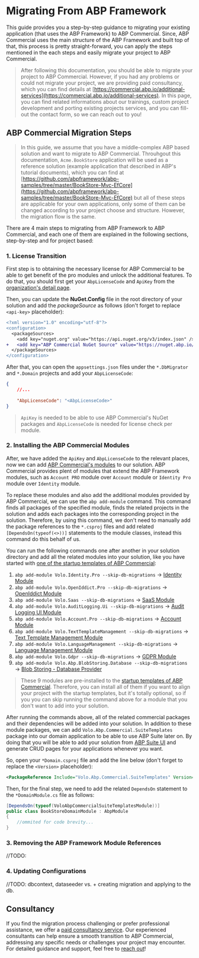 # Migrating From ABP Framework

This guide provides you a step-by-step guidance to migrating your existing application (that uses the ABP Framework) to ABP Commercial. Since, ABP Commercial uses the main structure of the ABP Framework and built top of that, this process is pretty straight-forward, you can apply the steps mentioned in the each steps and easily migrate your project to ABP Commercial.

> After following this documentation, you should be able to migrate your project to ABP Commercial. However, if you had any problems or could not migrate your project, we are providing paid consultancy, which you can find details at [https://commercial.abp.io/additional-services](https://commercial.abp.io/additional-services). In this page, you can find related informations about our trainings, custom project development and porting existing projects services, and you can fill-out the contact form, so we can reach out to you!

## ABP Commercial Migration Steps

> In this guide, we assume that you have a middle-complex ABP based solution and want to migrate to ABP Commercial. Throuhgout this documentation, `Acme.BookStore` application will be used as a reference solution (example application that described in ABP's tutorial documents), which you can find at [https://github.com/abpframework/abp-samples/tree/master/BookStore-Mvc-EfCore](https://github.com/abpframework/abp-samples/tree/master/BookStore-Mvc-EfCore) but all of these steps are applicable for your own applications, only some of them can be changed according to your project choose and structure. However, the migration flow is the same.

There are 4 main steps to migrating from ABP Framework to ABP Commercial, and each one of them are explained in the following sections, step-by-step and for project based:

### 1. License Transition

First step is to obtaining the necessary license for ABP Commercial to be able to get benefit of the pro modules and unlock the additional features. To do that, you should first get your `AbpLicenseCode` and `ApiKey` from the [organization's detail page](https://commercial.abp.io/my-organizations).

Then, you can update the **NuGet.Config** file in the root directory of your solution and add the *packageSource* as follows (don't forget to replace `<api-key>` placeholder): 

```diff
<?xml version="1.0" encoding="utf-8"?>
<configuration>
  <packageSources>
    <add key="nuget.org" value="https://api.nuget.org/v3/index.json" />
+   <add key="ABP Commercial NuGet Source" value="https://nuget.abp.io/<api-key>/v3/index.json" />
  </packageSources>
</configuration>
```

After that, you can open the `appsettings.json` files under the `*.DbMigrator` and `*.Domain` projects and add your `AbpLicenseCode`:

```json
{
    //...
    
    "AbpLicenseCode": "<AbpLicenseCode>"
}

```

> `ApiKey` is needed to be able to use ABP Commercial's NuGet packages and `AbpLicenseCode` is needed for license check per module.

### 2. Installing the ABP Commercial Modules

After, we have added the `ApiKey` and `AbpLicenseCode` to the relevant places, now we can add [ABP Commercial's modules](modules/index.md) to our solution. ABP Commercial provides plent of modules that extend the ABP Framework modules, such as `Account PRO` module over `Account` module or `Identity Pro` module over `Identity` module. 

To replace these modules and also add the additional modules provided by ABP Commercial, we can use the `abp add-module` command. This command finds all packages of the specified module, finds the related projects in the solution and adds each packages into the corresponding project in the solution. Therefore, by using this command, we don't need to manually add the package references to the `*.csproj` files and add related `[DependsOn(typeof(<>))]` statements to the module classes, instead this command do this behalf of us.

You can run the following commands one after another in your solution directory and add all the related modules into your solution, like you have started with [one of the startup templates of ABP Commercial](startup-templates/index.md):

1. `abp add-module Volo.Identity.Pro --skip-db-migrations` → [Identity Module](modules/identity.md)
2. `abp add-module Volo.OpenIddict.Pro --skip-db-migrations` → [OpenIddict Module](modules/openiddict.md)
3. `abp add-module Volo.Saas --skip-db-migrations` → [SaaS Module](modules/saas.md)
4. `abp add-module Volo.AuditLogging.Ui --skip-db-migrations` → [Audit Logging UI Module](modules/audit-logging.md)
5. `abp add-module Volo.Account.Pro --skip-db-migrations` → [Account Module](modules/account.md)
6. `abp add-module Volo.TextTemplateManagement --skip-db-migrations` → [Text Template Management Module](modules/text-template-management.md)
7. `abp add-module Volo.LanguageManagement --skip-db-migrations` → [Language Management Module](modules/language-management.md)
8. `abp add-module Volo.Gdpr --skip-db-migrations` → [GDPR Module](modules/gdpr.md)
9. `abp add-module Volo.Abp.BlobStoring.Database --skip-db-migrations` → [Blob Storing - Database Provider](https://docs.abp.io/en/abp/latest/Blob-Storing-Database)

> These 9 modules are pre-installed to the [startup templates of ABP Commercial](startup-templates/index.md). Therefore, you can install all of them if you want to align your project with the startup templates, but it's totally optional, so if you you can skip running the command above for a module that you don't want to add into your solution.

After running the commands above, all of the related commercial packages and their dependencies will be added into your solution. In addition to these module packages, we can add `Volo.Abp.Commercial.SuiteTemplates` package into our domain application to be able to use ABP Suite later on. By doing that you will be able to add your solution from [ABP Suite UI](abp-suite/index.md) and generate CRUD pages for your applications whenever you want. 

So, open your `*Domain.csproj` file and add the line below (don't forget to replace the `<Version>` placeholder):

```xml
<PackageReference Include="Volo.Abp.Commercial.SuiteTemplates" Version="<Version>" />
```

Then, for the final step, we need to add the related `DependsOn` statement to the `*DomainModule.cs` file as follows:

```cs
[DependsOn(typeof(VoloAbpCommercialSuiteTemplatesModule))]
public class BookStoreDomainModule : AbpModule
{
    //ommited for code brevity...
}
```

### 3. Removing the ABP Framework Module References

//TODO:

### 4. Updating Configurations

//TODO: dbcontext, dataseeder vs. + creating migration and applying to the db.

## Consultancy

If you find the migration process challenging or prefer professional assistance, we offer a [paid consultancy service](https://commercial.abp.io/additional-services). Our experienced consultants can help ensure a smooth transition to ABP Commercial, addressing any specific needs or challenges your project may encounter. For detailed guidance and support, feel free to [reach out](https://commercial.abp.io/contact)!